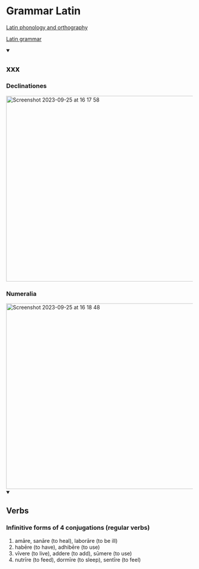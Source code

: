# Grammar Latin 

[Latin phonology and orthography](https://zh.wikipedia.org/wiki/%E6%8B%89%E4%B8%81%E8%AF%AD%E5%8F%91%E9%9F%B3)

[Latin grammar](https://en.wikipedia.org/wiki/Latin_grammar)

<details id= 1 open><summary><h2>
xxx
</h2></summary> 

### Declinationes
<img width="586" height= "500" alt="Screenshot 2023-09-25 at 16 17 58" src="https://github.com/pe1l1nl1/23007/assets/19546253/55a3bf38-ea3b-4de2-8a67-75ef22801b0f">

### Numeralia
<img width="772" height = "500" alt="Screenshot 2023-09-25 at 16 18 48" src="https://github.com/pe1l1nl1/23007/assets/19546253/300683b1-f25a-46c2-8eee-15ee7bc81eee">

</details>


<details id= 1 open><summary><h2>
Verbs
</h2></summary> 

### Infinitive forms of 4 conjugations (regular verbs) 

1. amāre, sanāre (to heal), laborāre (to be ill)
2.  habēre (to have), adhibēre (to use)
3. vīvere (to live), addere (to add), sūmere (to use)
4. nutrīre (to feed), dormīre (to sleep), sentīre (to feel)
</details> 
